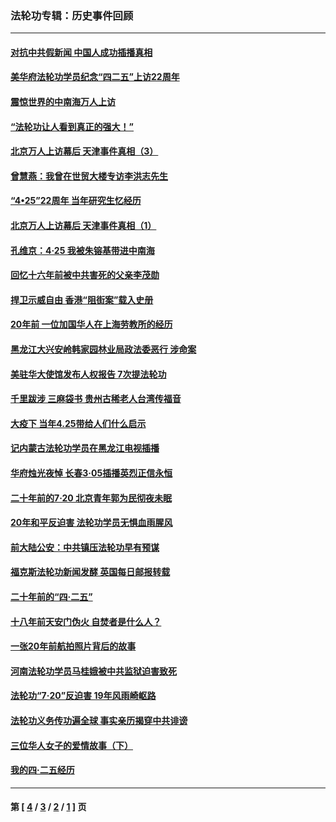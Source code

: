 ### 法轮功专辑：历史事件回顾
---
#### [对抗中共假新闻 中国人成功插播真相](../../pages/nf5793/n12910618.md?05190430) 
#### [美华府法轮功学员纪念“四二五”上访22周年](../../pages/nf5793/n12904445.md?05190430) 
#### [震惊世界的中南海万人上访](../../pages/nf5793/n12903976.md?05190430) 
#### [“法轮功让人看到真正的强大！”](../../pages/nf5793/n12903195.md?05190430) 
#### [北京万人上访幕后 天津事件真相（3）](../../pages/nf5793/n12902807.md?05190430) 
#### [曾慧燕：我曾在世贸大楼专访李洪志先生](../../pages/nf5793/n12898729.md?05190430) 
#### [“4•25”22周年 当年研究生忆经历](../../pages/nf5793/n12894152.md?05190430) 
#### [北京万人上访幕后 天津事件真相（1）](../../pages/nf5793/n12885174.md?05190430) 
#### [孔维京：4·25 我被朱镕基带进中南海](../../pages/nf5793/n12864987.md?05190430) 
#### [回忆十六年前被中共害死的父亲李茂勋](../../pages/nf5793/n12880270.md?05190430) 
#### [捍卫示威自由 香港“阻街案”载入史册](../../pages/nf5793/n12811245.md?05190430) 
#### [20年前 一位加国华人在上海劳教所的经历](../../pages/nf5793/n12707932.md?05190430) 
#### [黑龙江大兴安岭韩家园林业局政法委恶行 涉命案](../../pages/nf5793/n12622815.md?05190430) 
#### [美驻华大使馆发布人权报告 7次提法轮功](../../pages/nf5793/n12520541.md?05190430) 
#### [千里跋涉 三麻袋书 贵州古稀老人台湾传福音](../../pages/nf5793/n12198750.md?05190430) 
#### [大疫下 当年4.25带给人们什么启示](../../pages/nf5793/n12058565.md?05190430) 
#### [记内蒙古法轮功学员在黑龙江电视插播](../../pages/nf5793/n11699194.md?05190430) 
#### [华府烛光夜悼 长春3·05插播英烈正信永恒](../../pages/nf5793/n11397432.md?05190430) 
#### [二十年前的7·20 北京青年郭为民彻夜未眠](../../pages/nf5793/n11354195.md?05190430) 
#### [20年和平反迫害 法轮功学员无惧血雨腥风](../../pages/nf5793/n11348279.md?05190430) 
#### [前大陆公安：中共镇压法轮功早有预谋](../../pages/nf5793/n11352168.md?05190430) 
#### [福克斯法轮功新闻发酵  英国每日邮报转载](../../pages/nf5793/n11285952.md?05190430) 
#### [二十年前的“四·二五”](../../pages/nf5793/n11207639.md?05190430) 
#### [十八年前天安门伪火 自焚者是什么人？](../../pages/nf5793/n10996556.md?05190430) 
#### [一张20年前航拍照片背后的故事](../../pages/nf5793/n10693797.md?05190430) 
#### [河南法轮功学员马桂娥被中共监狱迫害致死](../../pages/nf5793/n10684974.md?05190430) 
#### [法轮功“7‧20”反迫害 19年风雨崎岖路](../../pages/nf5793/n10570834.md?05190430) 
#### [法轮功义务传功遍全球 事实亲历揭穿中共诽谤](../../pages/nf5793/n10581061.md?05190430) 
#### [三位华人女子的爱情故事（下）](../../pages/nf5793/n10435541.md?05190430) 
#### [我的四·二五经历](../../pages/nf5793/n10347081.md?05190430) 

---
#### 第 [ [4](./4.md?05190430) / [3](./3.md?05190430) / [2](./2.md?05190430) / [1](./1.md?05190430) ] 页
